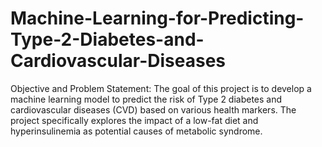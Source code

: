 # Machine-Learning-for-Predicting-Type-2-Diabetes-and-Cardiovascular-Diseases
Objective and Problem Statement: The goal of this project is to develop a machine learning model to predict the risk of Type 2 diabetes and cardiovascular diseases (CVD) based on various health markers. The project specifically explores the impact of a low-fat diet and hyperinsulinemia as potential causes of metabolic syndrome. 
